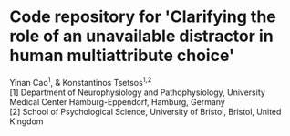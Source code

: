 # Code repository for 'Clarifying the role of an unavailable distractor in human multiattribute choice'

Yinan Cao<sup>1</sup>, & Konstantinos Tsetsos<sup>1,2</sup>  
[1] Department of Neurophysiology and Pathophysiology, University Medical Center Hamburg-Eppendorf, Hamburg, Germany  
[2] School of Psychological Science, University of Bristol, Bristol, United Kingdom
